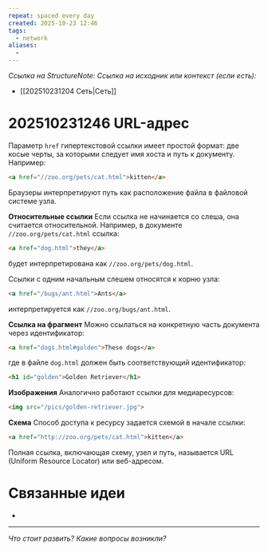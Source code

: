 ```yaml
---
repeat: spaced every day
created: 2025-10-23 12:46
tags:
  - network
aliases:
  -
---
```

*Ссылка на StructureNote:*
*Ссылка на исходник или контекст (если есть):*
- [[202510231204 Сеть|Сеть]]

# 202510231246 URL-адрес

Параметр `href` гипертекстовой ссылки имеет простой формат: две косые черты, за которыми следует имя хоста и путь к документу. Например:

```html
<a href="//zoo.org/pets/cat.html">kitten</a>
```

Браузеры интерпретируют путь как расположение файла в файловой системе узла.

**Относительные ссылки**
Если ссылка не начинается со слеша, она считается относительной. Например, в документе `//zoo.org/pets/cat.html` ссылка:

```html
<a href="dog.html">they</a>
```

будет интерпретирована как `//zoo.org/pets/dog.html`.

Ссылки с одним начальным слешем относятся к корню узла:

```html
<a href="/bugs/ant.html">Ants</a>
```

интерпретируется как `//zoo.org/bugs/ant.html`.

**Ссылка на фрагмент**
Можно ссылаться на конкретную часть документа через идентификатор:

```html
<a href="dogs.html#golden">These dogs</a>
```

где в файле `dog.html` должен быть соответствующий идентификатор:

```html
<h1 id="golden">Golden Retriever</h1>
```

**Изображения**
Аналогично работают ссылки для медиаресурсов:

```html
<img src="/pics/golden-retriever.jpg">
```

**Схема**
Способ доступа к ресурсу задается схемой в начале ссылки:

```html
<a href="http://zoo.org/pets/cat.html">kitten</a>
```

Полная ссылка, включающая схему, узел и путь, называется URL (Uniform Resource Locator) или веб-адресом.

# Связанные идеи

- 

---

*Что стоит развить? Какие вопросы возникли?*
